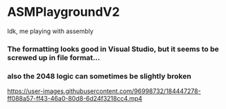 # ASMPlaygroundV2
Idk, me playing with assembly

### The formatting looks good in Visual Studio, but it seems to be screwed up in file format...

### also the 2048 logic can sometimes be slightly broken

https://user-images.githubusercontent.com/96998732/184447278-ff088a57-ff43-46a0-80d8-6d24f3218cc4.mp4
